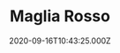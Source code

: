 ---
date: 2020-09-16T10:43:25.000Z
title: Maglia Rosso
latitude: 52.19020828674799
longitude: 0.7234411384232506
url: http://www.magliarosso.co.uk
category: checkin
---